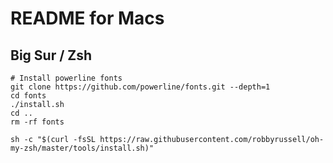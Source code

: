 # README for Macs

## Big Sur / Zsh

```
# Install powerline fonts
git clone https://github.com/powerline/fonts.git --depth=1
cd fonts
./install.sh
cd ..
rm -rf fonts

sh -c "$(curl -fsSL https://raw.githubusercontent.com/robbyrussell/oh-my-zsh/master/tools/install.sh)"
```
